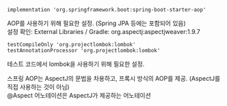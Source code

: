 	implementation 'org.springframework.boot:spring-boot-starter-aop'
AOP를 사용하기 위해 필요한 설정. (Spring JPA 등에는 포함되어 있음)  
설정 확인: External Libraries / Gradle: org.aspectj:aspectjweaver:1.9.7

    testCompileOnly 'org.projectlombok:lombok'
    testAnnotationProcessor 'org.projectlombok:lombok'
테스트 코드에서 lombok을 사용하기 위해 필요한 설정.

스프링 AOP는 AspectJ의 문법을 차용하고, 프록시 방식의 AOP를 제공. (AspectJ를 직접 사용하는 것이 아님)  
@Aspect 어노테이션은 AspectJ가 제공하는 어노테이션

